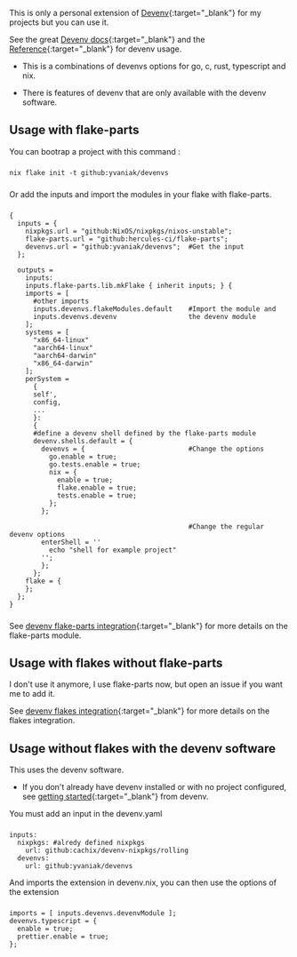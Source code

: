 This is only a personal extension of [Devenv](https://devenv.sh){:target="\_blank"} for my projects but you can use it.

See the great [Devenv docs](https://devenv.sh/getting-started/){:target="\_blank"} and the [Reference](https://devenv.sh/reference/options/){:target="\_blank"} for devenv usage.

- This is a combinations of devenvs options for go, c, rust, typescript and nix.

- There is features of devenv that are only available with the devenv software.

## Usage with flake-parts

You can bootrap a project with this command :

###

    nix flake init -t github:yvaniak/devenvs

###

Or add the inputs and import the modules in your flake with flake-parts.

###

    {
      inputs = {
        nixpkgs.url = "github:NixOS/nixpkgs/nixos-unstable";
        flake-parts.url = "github:hercules-ci/flake-parts";
        devenvs.url = "github:yvaniak/devenvs";  #Get the input
      };

      outputs =
        inputs:
        inputs.flake-parts.lib.mkFlake { inherit inputs; } {
        imports = [
          #other imports
          inputs.devenvs.flakeModules.default    #Import the module and
          inputs.devenvs.devenv                  the devenv module
        ];
        systems = [
          "x86_64-linux"
          "aarch64-linux"
          "aarch64-darwin"
          "x86_64-darwin"
        ];
        perSystem =
          {
          self',
          config,
          ...
          }:
          {
          #define a devenv shell defined by the flake-parts module
          devenv.shells.default = {
            devenvs = {                          #Change the options
              go.enable = true;
              go.tests.enable = true;
              nix = {
                enable = true;
                flake.enable = true;
                tests.enable = true;
              };
            };

                                                 #Change the regular devenv options
            enterShell = ''
              echo "shell for example project"
            '';
            };
          };
        flake = {
        };
      };
    }

###

See [devenv flake-parts integration](https://devenv.sh/guides/using-with-flake-parts/){:target="\_blank"} for more details on the flake-parts module.

## Usage with flakes without flake-parts

I don't use it anymore, I use flake-parts now, but open an issue if you want me to add it.

See [devenv flakes integration](https://devenv.sh/guides/using-with-flakes/){:target="\_blank"} for more details on the flakes integration.

## Usage without flakes with the devenv software

This uses the devenv software.

- If you don't already have devenv installed or with no project configured, see [getting started](https://devenv.sh/getting-started/#installation){:target="\_blank"} from devenv.

You must add an input in the devenv.yaml

###

    inputs:
      nixpkgs: #alredy defined nixpkgs
        url: github:cachix/devenv-nixpkgs/rolling
      devenvs:
        url: github:yvaniak/devenvs

And imports the extension in devenv.nix, you can then use the options of the extension

###

    imports = [ inputs.devenvs.devenvModule ];
    devenvs.typescript = {
      enable = true;
      prettier.enable = true;
    };
